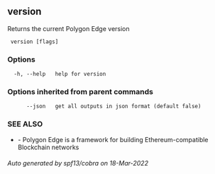 ##  version

Returns the current Polygon Edge version

```
 version [flags]
```

### Options

```
  -h, --help   help for version
```

### Options inherited from parent commands

```
      --json   get all outputs in json format (default false)
```

### SEE ALSO

* [](.md)	 - Polygon Edge is a framework for building Ethereum-compatible Blockchain networks

###### Auto generated by spf13/cobra on 18-Mar-2022
